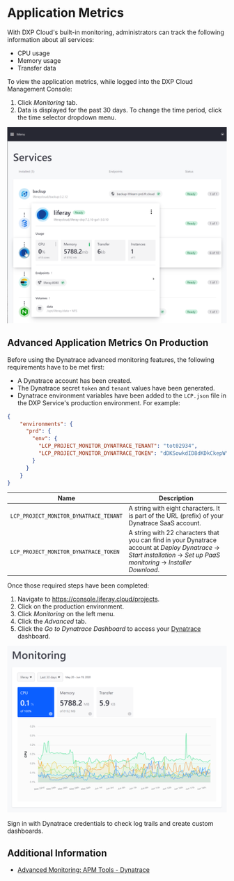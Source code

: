 # Application Metrics

With DXP Cloud's built-in monitoring, administrators can track the following information about all services:

* CPU usage
* Memory usage
* Transfer data

To view the application metrics, while logged into the DXP Cloud Management Console:

1. Click *Monitoring* tab.
1. Data is displayed for the past 30 days. To change the time period, click the time selector dropdown menu.

![Figure 1: You can use DXP Cloud to monitor your services.](./application-metrics/images/01.png)

## Advanced Application Metrics On Production

Before using the Dynatrace advanced monitoring features, the following requirements have to be met first:

* A Dynatrace account has been created.
* The Dynatrace secret `token` and `tenant` values have been generated.
* Dynatrace environment variables have been added to the `LCP.json` file in the DXP Service's production environment. For example:

```json
{
	"environments": {
	  "prd": {
	    "env": {
	      "LCP_PROJECT_MONITOR_DYNATRACE_TENANT": "tot02934",
	      "LCP_PROJECT_MONITOR_DYNATRACE_TOKEN": "dDKSowkdID8dKDkCkepW"
	    }
	  }
	}
}
```

| Name | Description |
| --- | --- |
`LCP_PROJECT_MONITOR_DYNATRACE_TENANT` | A string with eight characters. It is part of the URL (prefix) of your Dynatrace SaaS account. |
`LCP_PROJECT_MONITOR_DYNATRACE_TOKEN` | A string with 22 characters that you can find in your Dynatrace account at *Deploy Dynatrace* &rarr; *Start installation* &rarr; *Set up PaaS monitoring* &rarr; *Installer Download*. |

Once those required steps have been completed:

1. Navigate to <https://console.liferay.cloud/projects>.
1. Click on the production environment.
1. Click _Monitoring_ on the left menu.
1. Click the *Advanced* tab.
1. Click the _Go to Dynatrace Dashboard_ to access your [Dynatrace](https://www.dynatrace.com/) dashboard.

![Dynatrace dashboard](./application-metrics/images/02.png)

Sign in with Dynatrace credentials to check log trails and create custom dashboards.

## Additional Information

* [Advanced Monitoring: APM Tools - Dynatrace](https://help.liferay.com/hc/en-us/articles/360017896452-Advanced-Monitoring-APM-Tools-Dynatrace)
